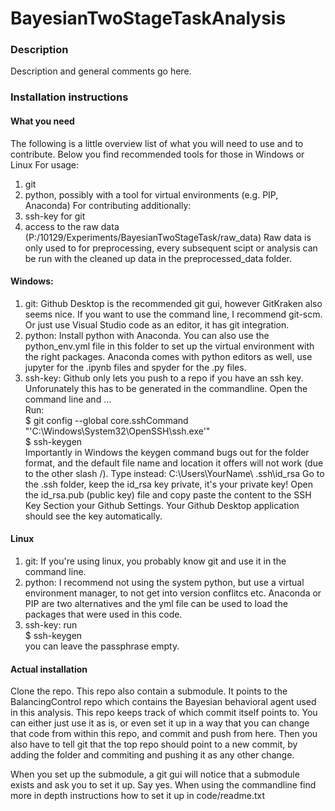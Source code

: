 # BayesianTwoStageTaskAnalysis

### Description
Description and general comments go here.

### Installation instructions
 #### What you need
 The following is a little overview list of what you will need to use and to contribute. Below you find recommended tools for those in Windows or Linux
 For usage:
 1. git
 2. python, possibly with a tool for virtual environments (e.g. PIP, Anaconda)
 For contributing additionally:
 3. ssh-key for git
 4. access to the raw data (P:/10129/Experiments/BayesianTwoStageTask/raw_data)
    Raw data is only used to for preprocessing, every subsequent scipt or analysis can be run with the cleaned up data in the preprocessed_data folder.
 #### Windows:
 1. git: Github Desktop is the recommended git gui, however GitKraken also seems nice. If you want to use the command line, I recommend git-scm. Or just use Visual Studio code as an editor, it has git integration.
 2. python: Install python with Anaconda. You can also use the python_env.yml file in this folder to set up the virtual environment with the right packages. Anaconda comes with python editors as well, use jupyter for the .ipynb files and spyder for the .py files.
 3. ssh-key: Github only lets you push to a repo if you have an ssh key. Unforunately this has to be generated in the commandline. Open the command line and ...\
    Run:\
    $ git config --global core.sshCommand "'C:\Windows\System32\OpenSSH\ssh.exe'" \
    $ ssh-keygen\
    Importantly in Windows the keygen command bugs out for the folder format, and the default file name and location it offers will not work (due to the other slash /). Type instead: C:\Users\YourName\ .ssh\id_rsa
    Go to the .ssh folder, keep the id_rsa key private, it's your private key! Open the id_rsa.pub (public key) file and copy paste the content to the SSH Key Section your Github Settings. Your Github Desktop application should see the key automatically.

 #### Linux 
 1. git: If you're using linux, you probably know git and use it in the command line.
 2. python: I recommend not using the system python, but use a virtual environment manager, to not get into version conflitcs etc. Anaconda or PIP are two alternatives and the yml file can be used to load the packages that were used in this code.
 3. ssh-key: run\
    $ ssh-keygen\
    you can leave the passphrase empty.

 #### Actual installation
 Clone the repo. This repo also contain a submodule. It points to the BalancingControl repo which contains the Bayesian behavioral agent used in this analysis. This repo keeps track of which commit itself points to. You can either just use it as is, or even set it up in a way that you can change that code from within this repo, and commit and push from here. Then you also have to tell git that the top repo should point to a new commit, by adding the folder and commiting and pushing it as any other change.
 
 When you set up the submodule, a git gui will notice that a submodule exists and ask you to set it up. Say yes. When using the commandline find more in depth instructions how to set it up in code/readme.txt